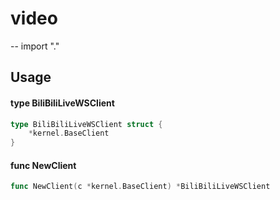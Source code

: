 # video
--
    import "."


## Usage

#### type BiliBiliLiveWSClient

```go
type BiliBiliLiveWSClient struct {
	*kernel.BaseClient
}
```


#### func  NewClient

```go
func NewClient(c *kernel.BaseClient) *BiliBiliLiveWSClient
```
